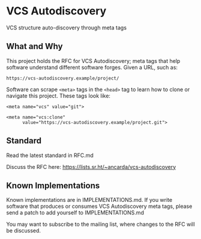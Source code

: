 # VCS Autodiscovery

VCS structure auto-discovery through meta tags

## What and Why

This project holds the RFC for VCS Autodiscovery; meta tags that help software
understand different software forges. Given a URL, such as:

    https://vcs-autodiscovery.example/project/

Software can scrape `<meta>` tags in the `<head>` tag to learn how to clone or
navigate this project. These tags look like:

    <meta name="vcs" value="git">

    <meta name="vcs:clone"
          value="https://vcs-autodiscovery.example/project.git">

## Standard

Read the latest standard in RFC.md

Discuss the RFC here: <https://lists.sr.ht/~ancarda/vcs-autodiscovery>

## Known Implementations

Known implementations are in IMPLEMENTATIONS.md. If you write software that
produces or consumes VCS Autodiscovery meta tags, please send a patch to add
yourself to IMPLEMENTATIONS.md

You may want to subscribe to the mailing list, where changes to the RFC will
be discussed.
